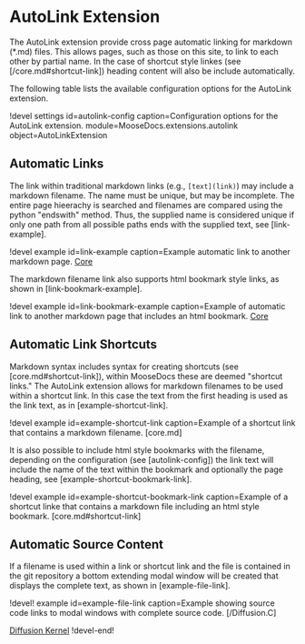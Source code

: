 # AutoLink Extension

The AutoLink extension provide cross page automatic linking for markdown (*.md) files. This allows
pages, such as those on this site, to link to each other by partial name. In the case of shortcut
style linkes (see [/core.md#shortcut-link]) heading content will also be include automatically.

The following table lists the available configuration options for the AutoLink extension.

!devel settings id=autolink-config caption=Configuration options for the AutoLink extension.
                module=MooseDocs.extensions.autolink object=AutoLinkExtension

## Automatic Links

The link within traditional markdown links (e.g., `[text](link)`) may include a markdown filename.
The name must be unique, but may be incomplete. The entire page hieerachy is searched and filenames
are compared using the python "endswith" method. Thus, the supplied name is considered unique if only
one path from all possible paths ends with the supplied text, see [link-example].

!devel example id=link-example caption=Example automatic link to another markdown page.
[Core](core.md)

The markdown filename link also supports html bookmark style links, as shown in [link-bookmark-example].

!devel example id=link-bookmark-example
               caption=Example of automatic link to another markdown page that includes an html
                       bookmark.
[Core](core.md#shortcut-link)

## Automatic Link Shortcuts

Markdown syntax includes syntax for creating shortcuts (see [core.md#shortcut-link]), within MooseDocs
these are deemed "shortcut links." The AutoLink extension allows for markdown filenames to be used
within a shortcut link. In this case the text from the first heading is used as the link text, as
in [example-shortcut-link].

!devel example id=example-shortcut-link
               caption=Example of a shortcut link that contains a markdown filename.
[core.md]

It is also possible to include html style bookmarks with the filename, depending on the configuration
(see [autolink-config]) the link text will include the name of the text within the bookmark and
optionally the page heading, see [example-shortcut-bookmark-link].

!devel example id=example-shortcut-bookmark-link
               caption=Example of a shortcut linke that contains a markdown file including an html
                       style bookmark.
[core.md#shortcut-link]

## Automatic Source Content

If a filename is used within a link or shortcut link and the file is contained in the git repository
a bottom extending modal window will be created that displays the complete text, as shown in
[example-file-link].

!devel! example id=example-file-link
                caption=Example showing source code links to modal windows with complete source code.
[/Diffusion.C]

[Diffusion Kernel](/Diffusion.C)
!devel-end!
